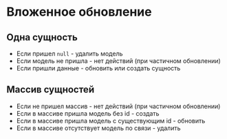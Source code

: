 # Вложенное обновление

## Одна сущность

- Если пришел `null` - удалить модель
- Если модель не пришла - нет действий (при частичном обновлении)
- Если пришли данные - обновить или создать сущность

## Массив сущностей

- Если не пришел массив - нет действий (при частичном обновлении)
- Если в массиве пришла модель без id - создать
- Если в массиве пришла модель с существующим id - обновить
- Если в массиве отсутствует модель по связи - удалить